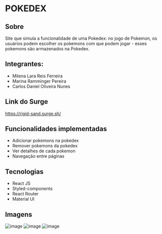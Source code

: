 # POKEDEX

## Sobre

Site que simula a funcionalidade de uma Pokedex: no jogo de Pokemon, os usuários podem escolher os pokemons com que podem jogar - esses pokemons são armazenados na Pokedex.

## Integrantes: 
- Milena Lara Reis Ferreira 
- Marina Ramminger Pereira
- Carlos Daniel Oliveira Nunes

## Link do Surge
https://rigid-sand.surge.sh/

## Funcionalidades implementadas
- Adicionar pokemons na pokedex
- Remover pokemons da pokedex
- Ver detalhes de cada pokemon
- Navegação entre páginas

## Tecnologias
- React JS
- Styled-components
- React Router
- Material UI

## Imagens

![image](https://user-images.githubusercontent.com/42283687/143897134-16704527-da63-4f02-85d1-6f5a049c947e.png)
![image](https://user-images.githubusercontent.com/42283687/143897167-8591580e-1e05-488d-8601-74909a332e71.png)
![image](https://user-images.githubusercontent.com/42283687/143897239-86c9509e-2eb0-4a0d-b5a5-89aa65c429b7.png)

